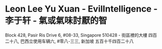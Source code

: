 # Leon Lee Yu Xuan - EvilIntelligence - 李于轩 - 氣或氣味討厭的智 
Block 428,  Pasir Ris Drive 6,  #08-33,  Singapore 510428 - 街區裡的大樓 四百二十八,  巴西立使用车辆六,  #零八-三三,  新加坡 五百十千四百二十八
